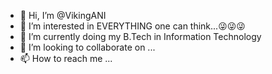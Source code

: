 - 👋 Hi, I’m @VikingANI
- 👀 I’m interested in EVERYTHING one can think...😜😜😜
- 🌱 I’m currently doing my B.Tech in Information Technology
- 💞️ I’m looking to collaborate on ...
- 📫 How to reach me ...

<!---
VikingANI/VikingANI is a ✨ special ✨ repository because its `README.md` (this file) appears on your GitHub profile.
You can click the Preview link to take a look at your changes.
--->
